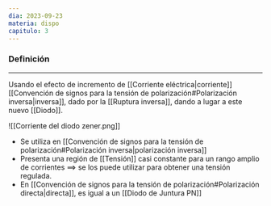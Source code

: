 ```yaml
---
dia: 2023-09-23
materia: dispo
capitulo: 3
---
```

### Definición
---
Usando el efecto de incremento de [[Corriente eléctrica|corriente]] [[Convención de signos para la tensión de polarización#Polarización inversa|inversa]], dado por la [[Ruptura inversa]], dando a lugar a este nuevo [[Diodo]].

![[Corriente del diodo zener.png]]

* Se utiliza en [[Convención de signos para la tensión de polarización#Polarización inversa|polarización inversa]]
* Presenta una región de [[Tensión]] casi constante para un rango amplio de corrientes
  $\implies$ se los puede utilizar para obtener una tensión regulada.
* En [[Convención de signos para la tensión de polarización#Polarización directa|directa]], es igual a un [[Diodo de Juntura PN]]